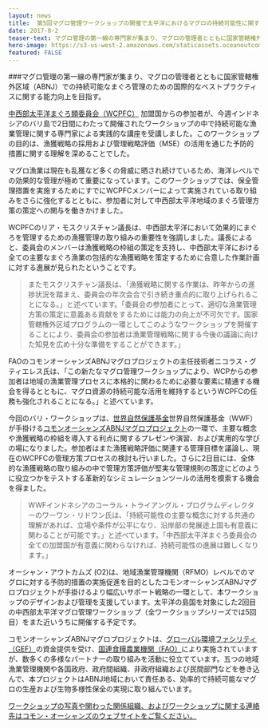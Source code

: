 ```yaml
---
layout: news
title:  第5回マグロ管理ワークショップの開催で太平洋におけるマグロの持続可能性に関する知見向上
date: 2017-8-2
teaser-text: マグロ管理の第一線の専門家が集まり、マグロの管理者とともに国家管轄権外区域（ABNJ）での持続可能なまぐろ管理のための国際的なベストプラクティスに関する能力向上を目指す。
hero-image: https://s3-us-west-2.amazonaws.com/staticassets.oceanoutcomes.org/news+and+analysis/hero+images/tuna-management-workshop-bali.jpg
featured: FALSE
---
```

###マグロ管理の第一線の専門家が集まり、マグロの管理者とともに国家管轄権外区域（ABNJ）での持続可能なまぐろ管理のための国際的なベストプラクティスに関する能力向上を目指す。

<a href="https://www.wcpfc.int/" target="_blank">中西部太平洋まぐろ類委員会（WCPFC）</a> 加盟国からの参加者が、今週インドネシアのバリ島で2日間にわたって開催されたワークショップの中で持続可能な漁業管理に関する専門家による実践的な講座を受講しました。このワークショップの目的は、漁獲戦略の採用および管理戦略評価（MSE）の活用を通じた予防的措置に関する理解を深めることでした。

マグロ漁業は現在も乱獲など多くの脅威に晒され続けているため、海洋レベルでの効果的な管理が極めて重要になっています。このワークショップでは、保全管理措置を実施するためにすでにWCPFCメンバーによって実施されている取り組みをさらに強化するとともに、参加者に対して中西部太平洋地域のまぐろ管理方策の策定への関与を働きかけました。

WCPFCのリア・モスクリスチャン議長は、中西部太平洋において効果的にまぐろを管理するための漁獲管理の取り組みの重要性を強調しました。議長によると、委員会のメンバーは漁獲戦略の枠組の策定を支持し、中西部太平洋における全ての主要なまぐろ漁業の包括的な漁獲戦略を策定するために合意した作業計画に対する進展が見られたということです。

> またモスクリスチャン議長は、「漁獲戦略に関する作業は、昨年からの進捗状況を踏まえ、委員会の年次会合で引き続き重点的に取り上げられることになる。」と述べています。「委員会の参加者にとって、適切な漁業管理方策の策定に意義ある貢献をするためには能力の向上が不可欠です。国家管轄権外区域プログラムの一環としてこのようなワークショップを開催することにより、委員会の参加者は漁業管理戦略に関する今後の議論に向けた知見を広め十分な準備をすることができます。」

FAOのコモンオーシャンズABNJマグロプロジェクトの主任技術者ニコラス・グティエレス氏は、「この新たなマグロ管理ワークショップにより、WCPからの参加者は地域の漁業管理プロセスに本格的に関わるために必要な要素に精通する機会を得るとともに、マグロ資源の持続可能な活用を維持するというWCPFCの任務も強化されることになる。」と述べています。

今回のバリ・ワークショップは、<a href="http://wwf.panda.org/" target="_blank">世界自然保護基金</a>世界自然保護基金（WWF）が手掛ける<a href="http://www.fao.org/in-action/commonoceans/projects/tuna-biodiversity/en/" target="_blank">コモンオーシャンズABNJマグロプロジェクト</a>の一環で、主要な概念や漁獲戦略の枠組を導入する利点に関するプレゼンや演習、および実用的な学びの場になりました。参加者はまた漁獲戦略評価に関連する管理目標を議論し、現在のWCPFCの管理方策プロセスの検討も行いました。さらに2日目には、全体的な漁獲戦略の取り組みの中で管理方策評価が堅実な管理規則の策定にどのように役立つかをテストする革新的なシミュレーションツールの活用を模索する機会を得ました。

> WWFインドネシアのコーラル・トライアングル・プログラムディレクターのワーワン・リドワン氏は、「持続可能性の主要な概念に対する共通の理解があれば、立場や条件が公平になり、沿岸部の発展途上国も有意義に関わることが可能です。」と述べています。「中西部太平洋まぐろ委員会の全ての加盟国が有意義に関わらなければ、持続可能性の進展は難しくなります。」

オーシャン・アウトカムズ (O2)は、地域漁業管理機関（RFMO）レベルでのマグロに対する予防的措置の実施促進を目的としたコモンオーシャンズABNJマグロプロジェクトが手掛けるより幅広いサポート戦略の一環として、本ワークショップのデザインおよび管理を支援しています。太平洋の島国を対象にした2回目の中西部太平洋マグロ管理ワークショップ（全ワークショップシリーズでは5回目）をまた近いうちに開催する予定です。

コモンオーシャンズABNJマグロプロジェクトは、<a href="https://www.thegef.org/" target="_blank">グローバル環境ファシリティ（GEF）</a>の資金提供を受け、<a href="http://www.fao.org/home/en/" target="_blank">国連食糧農業機関（FAO）</a>により実施されていますが、数多くの多様なパートナーの取り組みを活動に役立てています。五つの地域漁業管理機関や各国政府、政府間組織、非政府組織および民間部門などを巻き込んで、本プロジェクトはABNJ地域において責任ある、効率的で持続可能なマグロの生産および生物多様性保全の実現に取り組んでいます。

<a href="http://www.fao.org/in-action/commonoceans/news/detail-events/en/c/1027165/" target="_blank">ワークショップの写真や関わった関係組織、およびワークショップに関する連絡先はコモン・オーシャンズのウェブサイトをご覧ください。</a>
